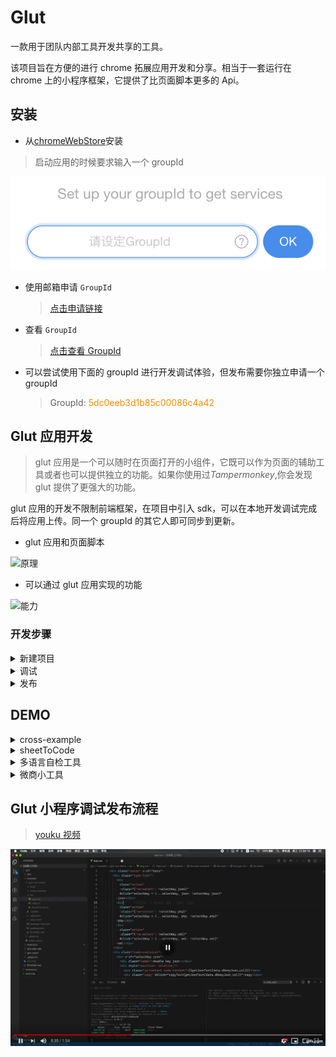 # Glut

一款用于团队内部工具开发共享的工具。

该项目旨在方便的进行 chrome 拓展应用开发和分享。相当于一套运行在 chrome 上的小程序框架，它提供了比页面脚本更多的 Api。

## 安装

- 从[chromeWebStore](https://chrome.google.com/webstore/detail/glut/baggadcfggenanhadoapjamongmhjpla)安装

> 启动应用的时候要求输入一个 groupId

![登陆](doc/img/login.png)

- 使用邮箱申请 `GroupId`

  > [点击申请链接](https://leelejia.github.io/sites/glut?page=regiest)

- 查看 `GroupId`

  > [点击查看 GroupId](https://leelejia.github.io/sites/glut?page=regiest)

- 可以尝试使用下面的 groupId 进行开发调试体验，但发布需要你独立申请一个 groupId
  > GroupId: <span style="color: darkorange">5dc0eeb3d1b85c00086c4a42</span>

## Glut 应用开发

> glut 应用是一个可以随时在页面打开的小组件，它既可以作为页面的辅助工具或者也可以提供独立的功能。如果你使用过*Tampermonkey*,你会发现 glut 提供了更强大的功能。

glut 应用的开发不限制前端框架，在项目中引入 sdk，可以在本地开发调试完成后将应用上传。同一个 groupId 的其它人即可同步到更新。

- glut 应用和页面脚本

![原理](doc/img/theory.png)

- 可以通过 glut 应用实现的功能

![能力](doc/img/ability.png)

### 开发步骤

<!-- 新建项目 -->

<details>
  <summary>新建项目</summary>

> 配置你的前端项目,并确保最终项目被打包为一个文件。  
> 或者直接使用 [vue 开发模版](https://github.com/LeeLejia/glut-vue-demo),目前仅提供 vue 模版,你可以稍作配置进行 react 或者 angular 项目开发。 [vue-typescript 开发模版](https://github.com/LeeLejia/glut-vue-demo/tree/typescript-demo)

- 安装 sdk

  [sdk API 文档](glut-app-sdk/README.md)

  ```bash
  npm install glut-app-sdk
  ```

- 在项目中引入

  ```javascript
  import sdk from "glut-app-sdk";
  ```

  </details>

<!-- 调试 -->

<details>
  <summary>调试</summary>

在面板中选择调试,输入打包后的 js 链接或者文件。  
 在[vue 开发模版](https://github.com/LeeLejia/glut-vue-demo)中，你可以先执行

```bash
npm install
npm run dev
```

然后调试链接设置：http://localhost:5656/build.js  
 点击调试运行应用

![调试](doc/img/debug.png)

  </details>

<!-- 发布 -->

<details>
  <summary>发布</summary>

> 调试功能正常之后，选择发布->新建小程序,提供小程序信息和发布密码，点击发布。

![发布](doc/img/publish.png)

> 发布成功后相同 groupId 的成员在下一次打开浏览器时将同步到更新，也可以通过*设置->同步配置*及时获得更新。

![应用列表](doc/img/applist.png)

  </details>

<!-- demo -->

## DEMO

<details>

<summary>cross-example</summary>

[项目仓库](https://github.com/LeeLejia/glut-vue-demo/tree/dev/cross-example)

> 在 npm 向 bing 和百度发起请求

![demo1](doc/img/demo1.png)

</details>

<details>

<summary>sheetToCode</summary>

[项目仓库](https://github.com/LeeLejia/glut-vue-demo/tree/dev/sheetToCode)

> 复制表格生成代码

![demo1](doc/img/demo2.png)

</details>

<details>

<summary>多语言自检工具</summary>

[项目仓库](https://github.com/LeeLejia/glut-vue-demo/tree/dev/mtlang)

> 基于跨域接口的，文档链接格式检查应用

![demo1](doc/img/demo3.png)

</details>

<details>
<summary>微商小工具</summary>

> 一个自动转发店铺商品的小应用

![demo1](doc/img/demo4.png)

</details>

## Glut 小程序调试发布流程

> [youku 视频](http://player.youku.com/embed/XNDQ2NTU0NjgyOA==)

[![youtube](doc/img/video.gif)](https://youtu.be/V-39E8RQXZE)
